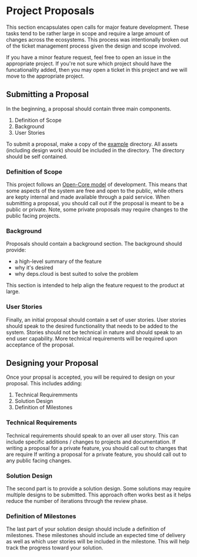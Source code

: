 # Project Proposals

This section encapsulates open calls for major feature development.
These tasks tend to be rather large in scope and require a large amount of changes across the ecosystems.
This process was intentionally broken out of the ticket management process given the design and scope involved.

If you have a minor feature request, feel free to open an issue in the appropriate project.
If you're not sure which project should have the funcationality added, then you may open a ticket in this project and we will move to the appropriate project.

## Submitting a Proposal

In the beginning, a proposal should contain three main components.

1. Definition of Scope
1. Background
1. User Stories

To submit a proposal, make a copy of the [example](example) directory.
All assets (including design work) should be included in the directory.
The directory should be self contained.

### Definition of Scope

This project follows an [Open-Core model](https://en.wikipedia.org/wiki/Open-core_model) of development.
This means that some aspects of the system are free and open to the public, while others are kepty internal and made available through a paid service.
When submitting a proposal, you should call out if the proposal is meant to be a public or private. Note, some private proposals may require changes to the public facing projects.

### Background

Proposals should contain a background section.
The background should provide:

* a high-level summary of the feature
* why it's desired
* why deps.cloud is best suited to solve the problem

This section is intended to help align the feature request to the product at large.

### User Stories

Finally, an initial proposal should contain a set of user stories.
User stories should speak to the desired functionality that needs to be added to the system.
Stories should not be technical in nature and should speak to an end user capability.
More technical requirements will be required upon acceptance of the proposal.

## Designing your Proposal

Once your propsal is accepted, you will be required to design on your proposal.
This includes adding:

1. Technical Requiremments
1. Solution Design
1. Definition of Milestones

### Technical Requirements

Technical requirements should speak to an over all user story.
This can include specific additions / changes to projects and documentation.
If writing a proposal for a private feature, you should call out to changes that are require
If writing a proposal for a private feature, you should call out to any public facing changes.

### Solution Design

The second part is to provide a solution design.
Some solutions may require multiple designs to be submitted.
This approach often works best as it helps reduce the number of iterations through the review phase.

### Definition of Milestones

The last part of your solution design should include a definition of milestones.
These milestones should include an expected time of delivery as well as which user stories will be included in the milestone.
This will help track the progress toward your solution.
